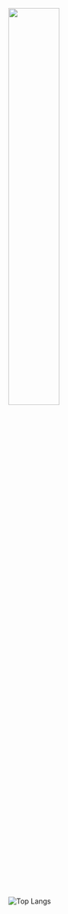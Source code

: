 <p align="left">
  <img src="https://64.media.tumblr.com/047e6fe6b0d97a256c4ec4f4e3f49092/tumblr_ngjuq8CzFH1u59cglo1_500.gifv" width="45%" >
</p>

![Top Langs](https://github-readme-stats.vercel.app/api/top-langs/?username=Yukii2k&layout=compact&title_color=007bff&text_color=e7e7e7&icon_color=007bff&bg_color=171c28)
